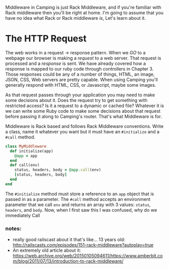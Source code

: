 Middleware in Camping is just Rack Middleware, and if you're familiar with Rack middleware then you'll be right at home. I'm going to assume that you have no idea what Rack or Rack middleware *is*, Let's learn about it.

# The HTTP Request

The web works in a request -> response pattern. When we *GO* to a webpage our browser is making a *request* to a web server. That request is processed and a *response* is sent. We have already covered how a response is mapped to our ruby code through controllers in Chapter 3. Those responses could be any of a number of things, HTML, an image, JSON, CSS, Web servers are pretty capable. When using Camping you'll generally respond with HTML, CSS, or Javascript, maybe some images.

As that request passes through your application you may need to make some decisions about it. Does the request try to get something with restricted access? Is it a request to a dynamic or cached file? Whatever it is we can write some Ruby code to make some decisions about that request before passing it along to Camping's router. That's what Middleware is for.

Middleware is Rack based and follows Rack Middleware conventions. Write a class, name it whatever you want but it must have an `#initialize` and a `#call` method.

```ruby
class MyMiddleware
  def initialize(app)
    @app = app
  end
  def call(env)
    status, headers, body = @app.call(env)
    [status, headers, body]
  end
end
```

The `#initialize` method must store a reference to an `app` object that is passed in as a parameter. The `#call` method accepts an environment parameter that we call `env` and returns an array with 3 values: `status`, `headers`, and `body`. Now, when I first saw this I was confused, why do we immediately Call


### notes:
* really good railscast about it that's like... 13 years old: http://railscasts.com/episodes/151-rack-middleware?autoplay=true
* An extremely old article about it: https://web.archive.org/web/20150105094611/https://www.amberbit.com/blog/2011/07/13/introduction-to-rack-middleware/
